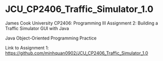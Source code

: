 # JCU_CP2406_Traffic_Simulator_1.0
James Cook University 
CP2406: Programming III 
Assignment 2: Building a Traffic Simulator GUI with Java

Java Object-Oriented Programming Practice

Link to Assignment 1: https://github.com/minhquan0902/JCU_CP2406_Traffic_Simulator_1.0
